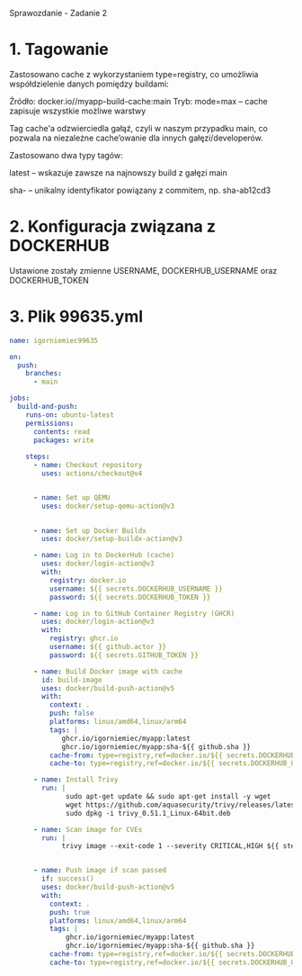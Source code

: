 Sprawozdanie - Zadanie 2
# 1. Tagowanie

Zastosowano cache z wykorzystaniem type=registry, co umożliwia współdzielenie danych pomiędzy buildami:

Źródło: docker.io/<user>/myapp-build-cache:main
Tryb: mode=max – cache zapisuje wszystkie możliwe warstwy

Tag cache'a odzwierciedla gałąź, czyli w naszym przypadku main, co pozwala na niezależne cache’owanie dla innych gałęzi/developerów.


Zastosowano dwa typy tagów:

latest – wskazuje zawsze na najnowszy build z gałęzi main

sha-<hash> – unikalny identyfikator powiązany z commitem, np. sha-ab12cd3


# 2. Konfiguracja związana z DOCKERHUB

Ustawione zostały zmienne USERNAME, DOCKERHUB_USERNAME oraz DOCKERHUB_TOKEN 

# 3. Plik 99635.yml


```yaml
name: igorniemiec99635

on:
  push:
    branches:
      - main

jobs:
  build-and-push:
    runs-on: ubuntu-latest
    permissions:
      contents: read
      packages: write
    
    steps:
      - name: Checkout repository
        uses: actions/checkout@v4


      - name: Set up QEMU
        uses: docker/setup-qemu-action@v3
        

      - name: Set up Docker Buildx
        uses: docker/setup-buildx-action@v3

      - name: Log in to DockerHub (cache)
        uses: docker/login-action@v3
        with:
          registry: docker.io
          username: ${{ secrets.DOCKERHUB_USERNAME }}
          password: ${{ secrets.DOCKERHUB_TOKEN }}

      - name: Log in to GitHub Container Registry (GHCR)
        uses: docker/login-action@v3
        with:
          registry: ghcr.io
          username: ${{ github.actor }}
          password: ${{ secrets.GITHUB_TOKEN }}

      - name: Build Docker image with cache
        id: build-image
        uses: docker/build-push-action@v5
        with:
          context: .
          push: false
          platforms: linux/amd64,linux/arm64
          tags: |
             ghcr.io/igorniemiec/myapp:latest
             ghcr.io/igorniemiec/myapp:sha-${{ github.sha }}
          cache-from: type=registry,ref=docker.io/${{ secrets.DOCKERHUB_USERNAME }}/myapp-build-cache:main
          cache-to: type=registry,ref=docker.io/${{ secrets.DOCKERHUB_USERNAME }}/myapp-build-cache:main,mode=max

      - name: Install Trivy
        run: |
              sudo apt-get update && sudo apt-get install -y wget
              wget https://github.com/aquasecurity/trivy/releases/latest/download/trivy_0.51.1_Linux-64bit.deb
              sudo dpkg -i trivy_0.51.1_Linux-64bit.deb

      - name: Scan image for CVEs
        run: |
             trivy image --exit-code 1 --severity CRITICAL,HIGH ${{ steps.meta.outputs.tags }}


      - name: Push image if scan passed
        if: success()
        uses: docker/build-push-action@v5
        with:
          context: .
          push: true
          platforms: linux/amd64,linux/arm64
          tags: |
              ghcr.io/igorniemiec/myapp:latest
              ghcr.io/igorniemiec/myapp:sha-${{ github.sha }}
          cache-from: type=registry,ref=docker.io/${{ secrets.DOCKERHUB_USERNAME }}/myapp-build-cache:main
          cache-to: type=registry,ref=docker.io/${{ secrets.DOCKERHUB_USERNAME }}/myapp-build-cache:main,mode=max

     
